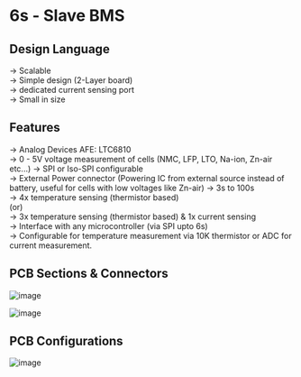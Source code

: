 # 6s - Slave BMS      
## Design Language   
-> Scalable       
-> Simple design (2-Layer board)           
-> dedicated current sensing port      
-> Small in size

## Features     
-> Analog Devices AFE: LTC6810         
-> 0 - 5V voltage measurement of cells (NMC, LFP, LTO, Na-ion, Zn-air etc...)
-> SPI or Iso-SPI configurable          
-> External Power connector (Powering IC from external source instead of battery, useful for cells with low voltages like Zn-air)
-> 3s to 100s      
-> 4x temperature sensing (thermistor based)         
                      (or)              
-> 3x temperature sensing (thermistor based) & 1x current sensing       
-> Interface with any microcontroller (via SPI upto 6s)        
-> Configurable for temperature measurement via 10K thermistor or ADC for current measurement.         

## PCB Sections & Connectors       
![image](https://github.com/user-attachments/assets/8ae48af9-9fad-4699-90f0-e71d09dea454)        

![image](https://github.com/user-attachments/assets/9032f799-3414-4744-aa52-934e92501624)

## PCB Configurations      
![image](https://github.com/user-attachments/assets/3940d4b3-3a8a-4547-bb9a-3853c64f3ef7)




